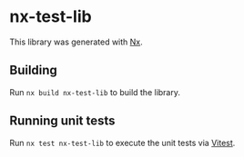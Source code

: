 # nx-test-lib

This library was generated with [Nx](https://nx.dev).

## Building

Run `nx build nx-test-lib` to build the library.

## Running unit tests

Run `nx test nx-test-lib` to execute the unit tests via [Vitest](https://vitest.dev/).
